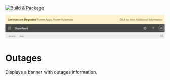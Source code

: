 [![Build & Package](https://github.com/spsprinkles/outages/actions/workflows/webpack.yml/badge.svg)](https://github.com/spsprinkles/outages/actions/workflows/webpack.yml)

![Demo](./demo.png)

# Outages
Displays a banner with outages information.